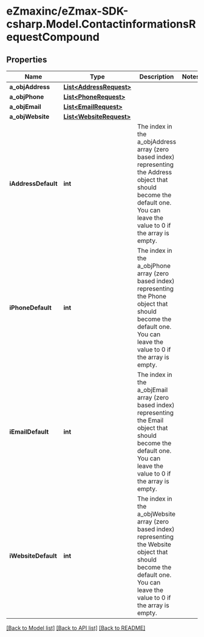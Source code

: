 
# eZmaxinc/eZmax-SDK-csharp.Model.ContactinformationsRequestCompound

## Properties

Name | Type | Description | Notes
------------ | ------------- | ------------- | -------------
**a_objAddress** | [**List&lt;AddressRequest&gt;**](AddressRequest.md) |  | 
**a_objPhone** | [**List&lt;PhoneRequest&gt;**](PhoneRequest.md) |  | 
**a_objEmail** | [**List&lt;EmailRequest&gt;**](EmailRequest.md) |  | 
**a_objWebsite** | [**List&lt;WebsiteRequest&gt;**](WebsiteRequest.md) |  | 
**iAddressDefault** | **int** | The index in the a_objAddress array (zero based index) representing the Address object that should become the default one.  You can leave the value to 0 if the array is empty. | 
**iPhoneDefault** | **int** | The index in the a_objPhone array (zero based index) representing the Phone object that should become the default one.  You can leave the value to 0 if the array is empty. | 
**iEmailDefault** | **int** | The index in the a_objEmail array (zero based index) representing the Email object that should become the default one.  You can leave the value to 0 if the array is empty. | 
**iWebsiteDefault** | **int** | The index in the a_objWebsite array (zero based index) representing the Website object that should become the default one.  You can leave the value to 0 if the array is empty. | 

[[Back to Model list]](../README.md#documentation-for-models)
[[Back to API list]](../README.md#documentation-for-api-endpoints)
[[Back to README]](../README.md)


